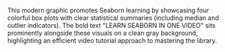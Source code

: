 This modern graphic promotes Seaborn learning by showcasing four colorful box plots with clear statistical summaries (including median and outlier indicators). The bold text "LEARN SEABORN IN ONE VIDEO" sits prominently alongside these visuals on a clean gray background, highlighting an efficient video tutorial approach to mastering the library.